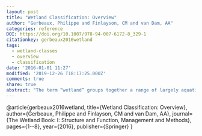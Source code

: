 ```yaml
---
layout: post
title: "Wetland Classification: Overview"
author: "Gerbeaux, Philippe and Finlayson, CM and van Dam, AA"
categories: reference
DOI: https://doi.org/10.1007/978-94-007-6172-8_329-1
citationkey: gerbeaux2016wetland
tags:
  - wetland-classes
  - overview
  - classification
date: '2016-01-01 11:27'
modified: '2019-12-26 T18:17:25.000Z'
comments: true
share: true
abstract: "The term “wetland” groups together a range of largely aquatic habitats that usually have a number of common features, such as the presence of specific vegetation, soils, and water regimes, including the occurrence of continuous, seasonal, or periodic standing water or saturated soils. Most approaches used around the world to classify wetlands are referred to as “classification systems”. The wetland definition and typology used by the Ramsar Convention on Wetlands is an example which includes a wider range of wetland types than included by many others. The Ramsar definition was given in the text of the Convention in 1971 and is one of several classification approaches used around the world. The evolution of wetland classification systems is outlined and a number of other classification systems currently in use around the world are briefly reviewed and discussed in this chapter."
---
```

@article{gerbeaux2016wetland,
  title={Wetland Classification: Overview},
  author={Gerbeaux, Philippe and Finlayson, CM and van Dam, AA},
  journal={The Wetland Book: I: Structure and Function, Management and Methods},
  pages={1--8},
  year={2016},
  publisher={Springer}
}
